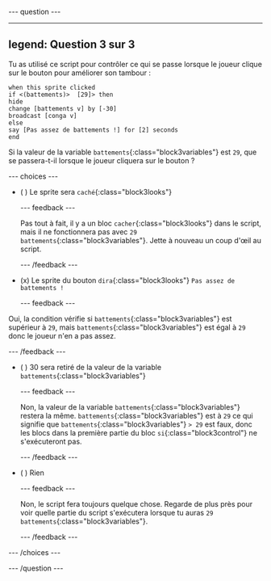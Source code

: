 
--- question ---

---
legend: Question 3 sur 3
---

Tu as utilisé ce script pour contrôler ce qui se passe lorsque le joueur clique sur le bouton pour améliorer son tambour :

```blocks3
when this sprite clicked
if <(battements)>  [29]> then 
hide
change [battements v] by [-30] 
broadcast [conga v] 
else
say [Pas assez de battements !] for [2] seconds 
end
```

Si la valeur de la variable `battements`{:class="block3variables"} est `29`, que se passera-t-il lorsque le joueur cliquera sur le bouton ?

--- choices ---

- ( ) Le sprite sera `caché`{:class="block3looks"}

  --- feedback ---

  Pas tout à fait, il y a un bloc `cacher`{:class="block3looks"} dans le script, mais il ne fonctionnera pas avec `29` `battements`{:class="block3variables"}. Jette à nouveau un coup d'œil au script.

  --- /feedback ---

- (x) Le sprite du bouton `dira`{:class="block3looks"} `Pas assez de battements !`

  --- feedback ---

Oui, la condition vérifie si `battements`{:class="block3variables"} est supérieur à `29`, mais `battements`{:class="block3variables"} est égal à `29` donc le joueur n'en a pas assez.

  --- /feedback ---

- ( ) 30 sera retiré de la valeur de la variable `battements`{:class="block3variables"}

  --- feedback ---

  Non, la valeur de la variable `battements`{:class="block3variables"} restera la même. `battements`{:class="block3variables"} est à `29` ce qui signifie que `battements`{:class="block3variables"} `> 29` est faux, donc les blocs dans la première partie du bloc `si`{:class="block3control"} ne s'exécuteront pas.

  --- /feedback ---

- ( ) Rien

  --- feedback ---

  Non, le script fera toujours quelque chose. Regarde de plus près pour voir quelle partie du script s'exécutera lorsque tu auras `29` `battements`{:class="block3variables"}.

  --- /feedback ---

--- /choices ---

--- /question ---
